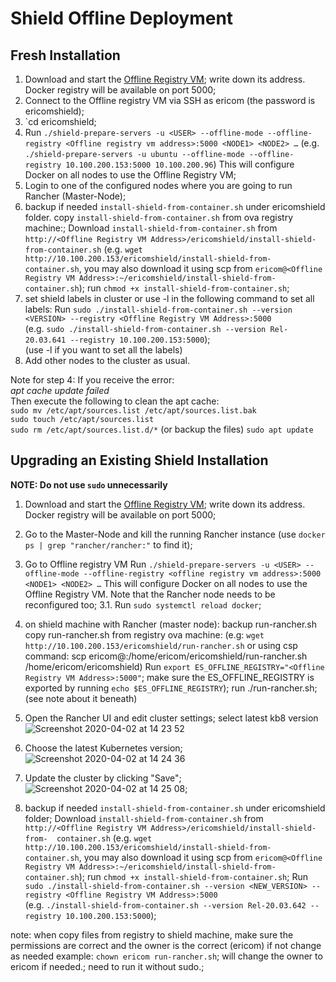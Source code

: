 # Shield Offline Deployment

## Fresh Installation

1. Download and start the [Offline Registry VM](https://shield-ova.s3.amazonaws.com/shield-kube-rel-20.03-registry.ova); write down its address. Docker registry will be available on port 5000;
2. Connect to the Offline registry VM via SSH as ericom (the password is ericomshield);
3. `cd ericomshield; 
4. Run `./shield-prepare-servers -u <USER> --offline-mode --offline-registry <Offline registry vm address>:5000 <NODE1> <NODE2> …`  (e.g. `./shield-prepare-servers -u ubuntu --offline-mode --offline-registry 10.100.200.153:5000 10.100.200.96`) This will configure Docker on all nodes to use the Offline Registry VM;
5. Login to one of the configured nodes where you are going to run Rancher (Master-Node);
6. backup if needed `install-shield-from-container.sh` under ericomshield folder.
   copy `install-shield-from-container.sh` from ova registry machine:;
   Download `install-shield-from-container.sh` from `http://<Offline Registry VM Address>/ericomshield/install-shield-from-container.sh` (e.g. `wget http://10.100.200.153/ericomshield/install-shield-from-container.sh`, you may also download it using scp from `ericom@<Offline Registry VM Address>:~/ericomshield/install-shield-from-container.sh`); run `chmod +x install-shield-from-container.sh`;
7. set shield labels in cluster or use -l in the following command to set all labels:
Run `sudo ./install-shield-from-container.sh --version <VERSION> --registry <Offline Registry VM Address>:5000`  
(e.g. `sudo ./install-shield-from-container.sh --version Rel-20.03.641 --registry 10.100.200.153:5000`);  
(use -l if you want to set all the labels)
8. Add other nodes to the cluster as usual.

Note for step 4:
If you receive the error:  
_apt cache update failed_  
Then execute the following to clean the apt cache:  
`sudo mv /etc/apt/sources.list /etc/apt/sources.list.bak`  
`sudo touch /etc/apt/sources.list`  
`sudo rm /etc/apt/sources.list.d/*` (or backup the files)
`sudo apt update`  

## Upgrading an Existing Shield Installation

**NOTE: Do not use `sudo` unnecessarily** 

1. Download and start the [Offline Registry VM](https://shield-ova.s3.amazonaws.com/shield-kube-rel-20.03-registry.ova); write down its address. Docker registry will be available on port 5000;
2. Go to the Master-Node and kill the running Rancher instance (use `docker ps | grep "rancher/rancher:"` to find it);
3. Go to Offline registry VM Run `./shield-prepare-servers -u <USER> --offline-mode --offline-registry <offline registry vm address>:5000 <NODE1> <NODE2> …` This will configure Docker on all nodes to use the Offline Registry VM. Note that the Rancher node needs to be reconfigured too;
3.1. Run `sudo systemctl reload docker`;
4. on shield machine with Rancher (master node):
    backup run-rancher.sh
    copy run-rancher.sh from registry ova machine:
    (e.g: `wget http://10.100.200.153/ericomshield/run-rancher.sh` or using csp command:
    scp ericom@<Offline Registry VM Address>:/home/ericom/ericomshield/run-rancher.sh /home/ericom/ericomshield)
    Run  `export ES_OFFLINE_REGISTRY="<Offline Registry VM Address>:5000"`; 
    make sure the ES_OFFLINE_REGISTRY is exported by running `echo $ES_OFFLINE_REGISTRY`);
    run ./run-rancher.sh;  (see note about it beneath)
5. Open the Rancher UI and edit cluster settings; select latest kb8 version ![Screenshot 2020-04-02 at 14 23 52](https://user-images.githubusercontent.com/11456918/78457741-19aabf00-76b5-11ea-8549-1b5b91a238aa.png)
7. Choose the latest Kubernetes version; ![Screenshot 2020-04-02 at 14 24 36](https://user-images.githubusercontent.com/11456918/78457742-1b748280-76b5-11ea-84fe-33c1c4f67990.png)
8. Update the cluster by clicking "Save"; ![Screenshot 2020-04-02 at 14 25 08](https://user-images.githubusercontent.com/11456918/78457745-1ca5af80-76b5-11ea-90f5-0c80929ec5ad.png);
   
9. backup if needed `install-shield-from-container.sh` under ericomshield folder;
  Download `install-shield-from-container.sh` from `http://<Offline Registry VM Address>/ericomshield/install-shield-from-  container.sh` (e.g. `wget http://10.100.200.153/ericomshield/install-shield-from-container.sh`, you may also download it using scp from `ericom@<Offline Registry VM Address>:~/ericomshield/install-shield-from-container.sh`); run `chmod +x install-shield-from-container.sh`;
   Run `sudo ./install-shield-from-container.sh --version <NEW_VERSION> --registry <Offline Registry VM Address>:5000`  
(e.g. `./install-shield-from-container.sh --version Rel-20.03.642 --registry 10.100.200.153:5000`);


note:
when copy files from registry to shield machine, make sure the permissions are correct and the owner is the correct (ericom)
if not change as needed
example:
`chown ericom run-rancher.sh`;
will change the owner to ericom if needed.;
need to run it without sudo.;
